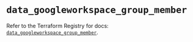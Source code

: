 # `data_googleworkspace_group_member`

Refer to the Terraform Registry for docs: [`data_googleworkspace_group_member`](https://registry.terraform.io/providers/samuzad/googleworkspace/0.11.0/docs/data-sources/group_member).
